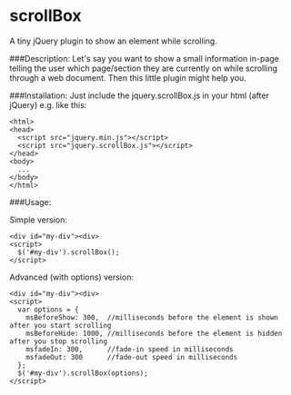 scrollBox
=========
A tiny jQuery plugin to show an element while scrolling.

###Description:
Let's say you want to show a small information in-page telling the user which page/section they are currently on while scrolling through a web document. Then this little plugin might help you.

###Installation:
Just include the jquery.scrollBox.js in your html (after jQuery) e.g. like this:
```
<html>
<head>
  <script src="jquery.min.js"></script>
  <script src="jquery.scrollBox.js"></script>
</head>
<body>
  ...
</body>
</html>
```

###Usage:

Simple version:
```
<div id="my-div"><div>
<script>
  $('#my-div').scrollBox();
</script>
```

Advanced (with options) version:
```
<div id="my-div"><div>
<script>
  var options = {
    msBeforeShow: 300,  //milliseconds before the element is shown after you start scrolling
    msBeforeHide: 1000, //milliseconds before the element is hidden after you stop scrolling
    msfadeIn: 300,      //fade-in speed in milliseconds
    msfadeOut: 300      //fade-out speed in milliseconds
  };
  $('#my-div').scrollBox(options);
</script>
```



